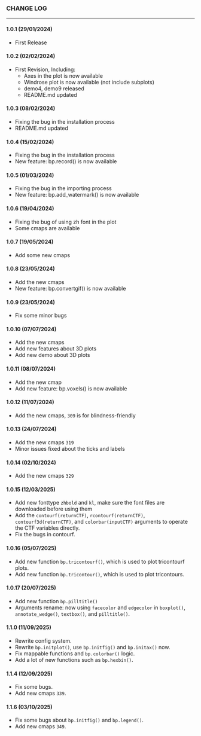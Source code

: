 ### CHANGE LOG
---

#### 1.0.1 (29/01/2024)
- First Release

#### 1.0.2 (02/02/2024)
- First Revision, Including:
    - Axes in the plot is now available
    - Windrose plot is now available (not include subplots)
    - demo4, demo9 released
    - README.md updated

#### 1.0.3 (08/02/2024)
- Fixing the bug in the installation process
- README.md updated

#### 1.0.4 (15/02/2024)
- Fixing the bug in the installation process
- New feature: bp.record() is now available

#### 1.0.5 (01/03/2024)
- Fixing the bug in the importing process
- New feature: bp.add_watermark() is now available

#### 1.0.6 (19/04/2024)
- Fixing the bug of using zh font in the plot
- Some cmaps are available

#### 1.0.7 (19/05/2024)
- Add some new cmaps

#### 1.0.8 (23/05/2024)
- Add the new cmaps
- New feature: bp.convertgif() is now available

#### 1.0.9 (23/05/2024)
- Fix some minor bugs

#### 1.0.10 (07/07/2024)
- Add the new cmaps
- Add new features about 3D plots
- Add new demo about 3D plots

#### 1.0.11 (08/07/2024)
- Add the new cmap
- Add new feature: bp.voxels() is now available

#### 1.0.12 (11/07/2024)
- Add the new cmaps, `309` is for blindness-friendly

#### 1.0.13 (24/07/2024)
- Add the new cmaps `319`
- Minor issues fixed about the ticks and labels

#### 1.0.14 (02/10/2024)
- Add the new cmaps `329`

#### 1.0.15 (12/03/2025)
- Add new fonttype `zhbold` and `kl`, make sure the font files are downloaded before using them
- Add the `contourf(returnCTF)`, `rcontourf(returnCTF)`, `contourf3d(returnCTF)`, and `colorbar(inputCTF)` arguments to operate the CTF variables directly.
- Fix the bugs in contourf.

#### 1.0.16 (05/07/2025)
- Add new function `bp.tricontourf()`, which is used to plot tricontourf plots.
- Add new function `bp.tricontour()`, which is used to plot tricontours.

#### 1.0.17 (20/07/2025)
- Add new function `bp.pilltitle()`
- Arguments rename: now using `facecolor` and `edgecolor` in `boxplot()`, `annotate_wedge()`, `textbox()`, and `pilltitle()`.

#### 1.1.0 (11/09/2025)
- Rewrite config system.
- Rewrite `bp.initplot()`, use `bp.initfig()` and `bp.initax()` now.
- Fix mappable functions and `bp.colorbar()` logic.
- Add a lot of new functions such as `bp.hexbin()`.

#### 1.1.4 (12/09/2025)
- Fix some bugs.
- Add new cmaps `339`.

#### 1.1.6 (03/10/2025)
- Fix some bugs about `bp.initfig()` and `bp.legend()`.
- Add new cmaps `349`.